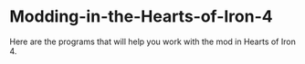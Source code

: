 # Modding-in-the-Hearts-of-Iron-4
Here are the programs that will help you work with the mod in Hearts of Iron 4.
